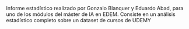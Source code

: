 Informe estadístico realizado por Gonzalo Blanquer y Eduardo Abad, para uno de los módulos del máster de IA en EDEM. Consiste en un análisis estadístico completo sobre un dataset de cursos de UDEMY
